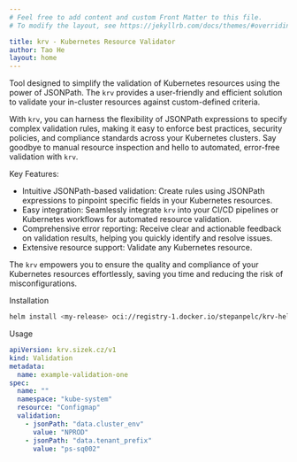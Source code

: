 ```yaml
---
# Feel free to add content and custom Front Matter to this file.
# To modify the layout, see https://jekyllrb.com/docs/themes/#overriding-theme-defaults

title: krv - Kubernetes Resource Validator
author: Tao He
layout: home
---
```

Tool designed to simplify the validation of Kubernetes resources using the power of JSONPath. The `krv` provides a user-friendly and efficient solution to validate your in-cluster resources against custom-defined criteria.

With `krv`, you can harness the flexibility of JSONPath expressions to specify complex validation rules, making it easy to enforce best practices, security policies, and compliance standards across your Kubernetes clusters. Say goodbye to manual resource inspection and hello to automated, error-free validation with `krv`.

Key Features:

- Intuitive JSONPath-based validation: Create rules using JSONPath expressions to pinpoint specific fields in your Kubernetes resources.
- Easy integration: Seamlessly integrate `krv` into your CI/CD pipelines or Kubernetes workflows for automated resource validation.
- Comprehensive error reporting: Receive clear and actionable feedback on validation results, helping you quickly identify and resolve issues.
- Extensive resource support: Validate any Kubernetes resource.

The `krv` empowers you to ensure the quality and compliance of your Kubernetes resources effortlessly, saving you time and reducing the risk of misconfigurations.

Installation

```bash
helm install <my-release> oci://registry-1.docker.io/stepanpelc/krv-helm
```

Usage

```yaml
apiVersion: krv.sizek.cz/v1
kind: Validation
metadata:
  name: example-validation-one
spec:
  name: ""
  namespace: "kube-system"
  resource: "Configmap"
  validation:
    - jsonPath: "data.cluster_env"
      value: "NPROD"
    - jsonPath: "data.tenant_prefix"
      value: "ps-sq002"
```
